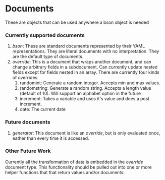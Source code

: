 Documents
=========

These are objects that can be used anywhere a bson object is needed

### Currently supported documents

1. _bson_: These are standard documents represented by their YAML
   representations. They are literal documents with no
   interpretation. They are the default type of documents. 
2. _override_: This is a document that wraps another document,
   and can change arbitrary fields in a subdocument. Can currently
   update nested fields except for fields nested in an array. There
   are currently four kinds of overrides:
   1. randomint: Generate a random integer. Accepts min and max
      values.
   2. randomstring: Generate a random string. Accepts a length value
      (default of 10). Will support an alphabet option in the future
   3. increment: Takes a variable and uses it's value and does a post
     increment.
   4. date: The current date

### Future documents

1. _generator_: This document is like an _override_, but is only
   evaluated once, eather than every time it is accessed.

### Other Future Work


Currently all the transformation of data is embedded in the _override_
document type. This functionality should be pulled out into one or
more helper functions that that return values and/or documents. 
